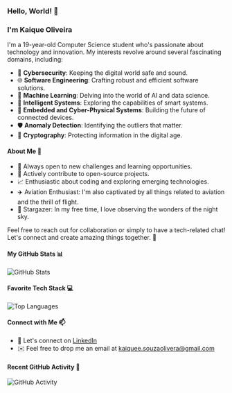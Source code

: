 ### Hello, World! 👋

### I'm Kaique Oliveira

I'm a 19-year-old Computer Science student who's passionate about technology and innovation. My interests revolve around several fascinating domains, including:

- 👾 **Cybersecurity**: Keeping the digital world safe and sound.
- 🌐 **Software Engineering**: Crafting robust and efficient software solutions.
- 🌟 **Machine Learning**: Delving into the world of AI and data science.
- 🌌 **Intelligent Systems**: Exploring the capabilities of smart systems.
- 🤖 **Embedded and Cyber-Physical Systems**: Building the future of connected devices.
- 🛡️ **Anomaly Detection**: Identifying the outliers that matter.
- 🔐 **Cryptography**: Protecting information in the digital age.

#### About Me 🚀

- 🎯 Always open to new challenges and learning opportunities.
- 🌟 Actively contribute to open-source projects.
- 📈 Enthusiastic about coding and exploring emerging technologies.
- ✈️ Aviation Enthusiast: I'm also captivated by all things related to aviation and the thrill of flight.
- 🔭 Stargazer: In my free time, I love observing the wonders of the night sky.

Feel free to reach out for collaboration or simply to have a tech-related chat! Let's connect and create amazing things together. 🌟

#### My GitHub Stats 📊

![GitHub Stats](https://github-readme-stats.vercel.app/api?username=kaiqueso&show_icons=true&theme=dark)

#### Favorite Tech Stack 💻

![Top Languages](https://github-readme-stats.vercel.app/api/top-langs/?username=kaiqueso&layout=compact&theme=dark)

#### Connect with Me 📫

- 💼 Let's connect on [LinkedIn](https://www.linkedin.com/in/kaiqueso)
- ✉️ Feel free to drop me an email at [kaiquee.souzaolivera@gmail.com](mailto:kaiquee.souzaoliveira@gmail.com)

#### Recent GitHub Activity 📆

![GitHub Activity](https://github-readme-streak-stats.herokuapp.com/?user=kaiquesoe&theme=dark)
